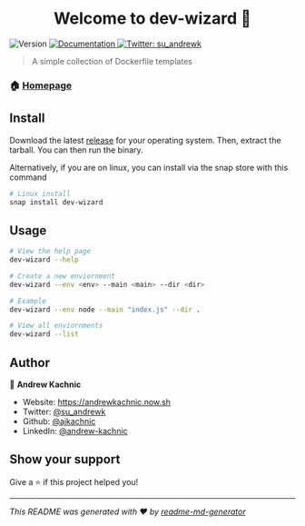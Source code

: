 <h1 align="center">Welcome to dev-wizard 👋</h1>
<p>
  <img alt="Version" src="https://img.shields.io/badge/version-0.2.2-blue.svg?cacheSeconds=2592000" />
  <a href="https://github.com/ajkachnic/dev-wizard/blob/master/README.md" target="_blank">
    <img alt="Documentation" src="https://img.shields.io/badge/documentation-yes-brightgreen.svg" />
  </a>
  <a href="https://twitter.com/su_andrewk" target="_blank">
    <img alt="Twitter: su_andrewk" src="https://img.shields.io/twitter/follow/su_andrewk.svg?style=social" />
  </a>
</p>

> A simple collection of Dockerfile templates

### 🏠 [Homepage](https://dev-wizard.now.sh)

## Install

Download the latest [release]() for your operating system. Then, extract the tarball. You can then run the binary.

Alternatively, if you are on linux, you can install via the snap store with this command

```sh
# Linux install
snap install dev-wizard
```

## Usage

```sh
# View the help page
dev-wizard --help

# Create a new enviornment
dev-wizard --env <env> --main <main> --dir <dir>

# Example
dev-wizard --env node --main "index.js" --dir .

# View all enviornments
dev-wizard --list
```

## Author

👤 **Andrew Kachnic**

- Website: https://andrewkachnic.now.sh
- Twitter: [@su_andrewk](https://twitter.com/su_andrewk)
- Github: [@ajkachnic](https://github.com/ajkachnic)
- LinkedIn: [@andrew-kachnic](https://linkedin.com/in/andrew-kachnic)

## Show your support

Give a ⭐️ if this project helped you!

---

_This README was generated with ❤️ by [readme-md-generator](https://github.com/kefranabg/readme-md-generator)_
